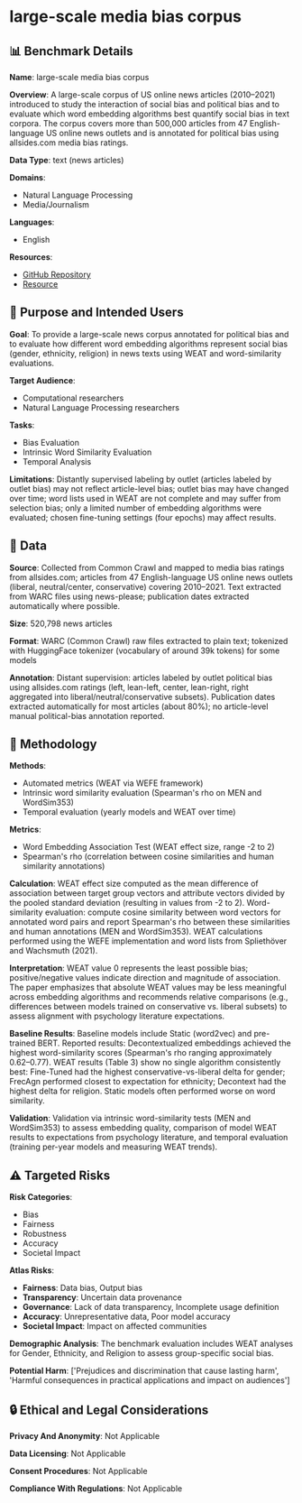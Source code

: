 # large-scale media bias corpus

## 📊 Benchmark Details

**Name**: large-scale media bias corpus

**Overview**: A large-scale corpus of US online news articles (2010–2021) introduced to study the interaction of social bias and political bias and to evaluate which word embedding algorithms best quantify social bias in text corpora. The corpus covers more than 500,000 articles from 47 English-language US online news outlets and is annotated for political bias using allsides.com media bias ratings.

**Data Type**: text (news articles)

**Domains**:
- Natural Language Processing
- Media/Journalism

**Languages**:
- English

**Resources**:
- [GitHub Repository](https://github.com/webis-de/EMNLP-22)
- [Resource](https://commoncrawl.org)

## 🎯 Purpose and Intended Users

**Goal**: To provide a large-scale news corpus annotated for political bias and to evaluate how different word embedding algorithms represent social bias (gender, ethnicity, religion) in news texts using WEAT and word-similarity evaluations.

**Target Audience**:
- Computational researchers
- Natural Language Processing researchers

**Tasks**:
- Bias Evaluation
- Intrinsic Word Similarity Evaluation
- Temporal Analysis

**Limitations**: Distantly supervised labeling by outlet (articles labeled by outlet bias) may not reflect article-level bias; outlet bias may have changed over time; word lists used in WEAT are not complete and may suffer from selection bias; only a limited number of embedding algorithms were evaluated; chosen fine-tuning settings (four epochs) may affect results.

## 💾 Data

**Source**: Collected from Common Crawl and mapped to media bias ratings from allsides.com; articles from 47 English-language US online news outlets (liberal, neutral/center, conservative) covering 2010–2021. Text extracted from WARC files using news-please; publication dates extracted automatically where possible.

**Size**: 520,798 news articles

**Format**: WARC (Common Crawl) raw files extracted to plain text; tokenized with HuggingFace tokenizer (vocabulary of around 39k tokens) for some models

**Annotation**: Distant supervision: articles labeled by outlet political bias using allsides.com ratings (left, lean-left, center, lean-right, right aggregated into liberal/neutral/conservative subsets). Publication dates extracted automatically for most articles (about 80%); no article-level manual political-bias annotation reported.

## 🔬 Methodology

**Methods**:
- Automated metrics (WEAT via WEFE framework)
- Intrinsic word similarity evaluation (Spearman's rho on MEN and WordSim353)
- Temporal evaluation (yearly models and WEAT over time)

**Metrics**:
- Word Embedding Association Test (WEAT effect size, range -2 to 2)
- Spearman's rho (correlation between cosine similarities and human similarity annotations)

**Calculation**: WEAT effect size computed as the mean difference of association between target group vectors and attribute vectors divided by the pooled standard deviation (resulting in values from -2 to 2). Word-similarity evaluation: compute cosine similarity between word vectors for annotated word pairs and report Spearman's rho between these similarities and human annotations (MEN and WordSim353). WEAT calculations performed using the WEFE implementation and word lists from Spliethöver and Wachsmuth (2021).

**Interpretation**: WEAT value 0 represents the least possible bias; positive/negative values indicate direction and magnitude of association. The paper emphasizes that absolute WEAT values may be less meaningful across embedding algorithms and recommends relative comparisons (e.g., differences between models trained on conservative vs. liberal subsets) to assess alignment with psychology literature expectations.

**Baseline Results**: Baseline models include Static (word2vec) and pre-trained BERT. Reported results: Decontextualized embeddings achieved the highest word-similarity scores (Spearman's rho ranging approximately 0.62–0.77). WEAT results (Table 3) show no single algorithm consistently best: Fine-Tuned had the highest conservative-vs-liberal delta for gender; FrecAgn performed closest to expectation for ethnicity; Decontext had the highest delta for religion. Static models often performed worse on word similarity.

**Validation**: Validation via intrinsic word-similarity tests (MEN and WordSim353) to assess embedding quality, comparison of model WEAT results to expectations from psychology literature, and temporal evaluation (training per-year models and measuring WEAT trends).

## ⚠️ Targeted Risks

**Risk Categories**:
- Bias
- Fairness
- Robustness
- Accuracy
- Societal Impact

**Atlas Risks**:
- **Fairness**: Data bias, Output bias
- **Transparency**: Uncertain data provenance
- **Governance**: Lack of data transparency, Incomplete usage definition
- **Accuracy**: Unrepresentative data, Poor model accuracy
- **Societal Impact**: Impact on affected communities

**Demographic Analysis**: The benchmark evaluation includes WEAT analyses for Gender, Ethnicity, and Religion to assess group-specific social bias.

**Potential Harm**: ['Prejudices and discrimination that cause lasting harm', 'Harmful consequences in practical applications and impact on audiences']

## 🔒 Ethical and Legal Considerations

**Privacy And Anonymity**: Not Applicable

**Data Licensing**: Not Applicable

**Consent Procedures**: Not Applicable

**Compliance With Regulations**: Not Applicable
